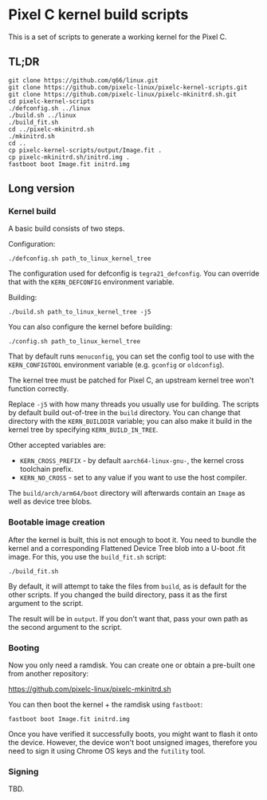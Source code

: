 # Pixel C kernel build scripts

This is a set of scripts to generate a working kernel for the Pixel C.

## TL;DR

```
git clone https://github.com/q66/linux.git
git clone https://github.com/pixelc-linux/pixelc-kernel-scripts.git
git clone https://github.com/pixelc-linux/pixelc-mkinitrd.sh.git
cd pixelc-kernel-scripts
./defconfig.sh ../linux
./build.sh ../linux
./build_fit.sh
cd ../pixelc-mkinitrd.sh
./mkinitrd.sh
cd ..
cp pixelc-kernel-scripts/output/Image.fit .
cp pixelc-mkinitrd.sh/initrd.img .
fastboot boot Image.fit initrd.img
```

## Long version

### Kernel build

A basic build consists of two steps.

Configuration:

```
./defconfig.sh path_to_linux_kernel_tree
```

The configuration used for defconfig is `tegra21_defconfig`. You can override
that with the `KERN_DEFCONFIG` environment variable.

Building:

```
./build.sh path_to_linux_kernel_tree -j5
```

You can also configure the kernel before building:

```
./config.sh path_to_linux_kernel_tree
```

That by default runs `menuconfig`, you can set the config tool to use with
the `KERN_CONFIGTOOL` environment variable (e.g. `gconfig` or `oldconfig`).

The kernel tree must be patched for Pixel C, an upstream kernel tree won't
function correctly.

Replace `-j5` with how many threads you usually use for building. The scripts
by default build out-of-tree in the `build` directory. You can change that
directory with the `KERN_BUILDDIR` variable; you can also make it build in
the kernel tree by specifying `KERN_BUILD_IN_TREE`.

Other accepted variables are:

- `KERN_CROSS_PREFIX` - by default `aarch64-linux-gnu-`, the kernel cross
  toolchain prefix.
- `KERN_NO_CROSS` - set to any value if you want to use the host compiler.

The `build/arch/arm64/boot` directory will afterwards contain an `Image` as
well as device tree blobs.

### Bootable image creation

After the kernel is built, this is not enough to boot it. You need to bundle
the kernel and a corresponding Flattened Device Tree blob into a U-boot .fit
image. For this, you use the `build_fit.sh` script:

```
./build_fit.sh
```

By default, it will attempt to take the files from `build`, as is default
for the other scripts. If you changed the build directory, pass it as the
first argument to the script.

The result will be in `output`. If you don't want that, pass your own path
as the second argument to the script.

### Booting

Now you only need a ramdisk. You can create one or obtain a pre-built one
from another repository:

https://github.com/pixelc-linux/pixelc-mkinitrd.sh

You can then boot the kernel + the ramdisk using `fastboot`:

```
fastboot boot Image.fit initrd.img
```

Once you have verified it successfully boots, you might want to flash it
onto the device. However, the device won't boot unsigned images, therefore
you need to sign it using Chrome OS keys and the `futility` tool.

### Signing

TBD.

